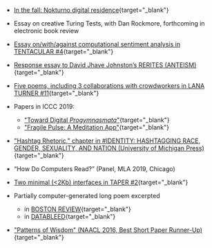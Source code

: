 
* [In the fall: Nokturno digital
residence](https://nokturno.fi/en/news/our-poet-in-digital-residence-2020-is-kyle-booten){target="_blank"}
  
* Essay on creative Turing Tests, with Dan Rockmore, forthcoming in
electronic book review
  
* [Essay on/with/against computational sentiment analysis in
TENTACULAR \#4](https://www.tentacularmag.com/issue-4a/kyle-booten){target="_blank"}
  
* [Response essay to David Jhave Johnston’s
RERITES (ANTEISM)](https://www.anteism.com/shop/rerites-raw-output-responses-david-jhave-johnston){target="_blank"}
  
* [Five poems, including 3 collaborations with crowdworkers in LANA TURNER \#11](http://www.lanaturnerjournal.com/v/vspfiles/downloadables/Lana_Turner_No_11.pdf#page=242){target="_blank"}
  
* Papers in ICCC 2019:
    * ["Toward Digital *Progymnasmata*"](http://computationalcreativity.net/iccc2019/assets/iccc_proceedings_2019.pdf#page=15){target="_blank"}
    * ["Fragile Pulse: A Meditation App"](http://computationalcreativity.net/iccc2019/assets/iccc_proceedings_2019.pdf#page=368){target="_blank"}
  
* ["Hashtag Rhetoric," chapter in \#IDENTITY: HASHTAGGING RACE, GENDER, SEXUALITY, AND
NATION (University of Michigan
Press)](https://www.fulcrum.org/epubs/zp38wf11f?locale=en#/OEBPS/DeKosnik-0021.xhtml%23ch11){target="_blank"}
  
* “How Do Computers Read?” (Panel, MLA 2019, Chicago)
  
* [Two minimal (&lt;2Kb) interfaces in TAPER
\#2](http://taper.badquar.to/2/){target="_blank"}
  
* Partially computer-generated long poem excerpted
    - in [BOSTON REVIEW](https://store.bostonreview.net/media/1621.pdf){target="_blank"}
    - in [DATABLEED](https://www.datableedzine.com/kyle-booten-issue-11){target="_blank"}
  
* ["Patterns of
Wisdom" (NAACL 2016, Best Short Paper Runner-Up)](https://kylebooten.files.wordpress.com/2017/01/naacl_short_paper_2016.pdf){target="_blank"}
  

<!-- * [Two small
poems, one with autocompletions (WESTERN HUMANITIES REVIEW)](http://www.westernhumanitiesreview.com/summer17/kyle-booten/){target="_blank"} -->

<!-- * [Partially computer-generated
verse](https://kylebooten.files.wordpress.com/2018/07/kbooten_what_nature_final.pdf "kbooten_what_nature_final")
in [BOSTON
REVIEW](https://store.bostonreview.net/backissues/what-nature), and more
in [DATABLEED](https://www.datableedzine.com/kyle-booten-issue-11). -->

<!-- * [A psychotechnological poetry
workshop](https://medium.com/the-operating-system/10-tries-100-poems-take-1-field-notes-psychotechnologies-of-care-algorithms-of-attention-db48f6a3043d)
(with Alex Juhasz)

* [Two
poems, one computer-generated](https://poorclaudia.org/online/kyle-booten-two-poems.html)(POOR
CLAUDIA)

* [A traversal of Google
Maps](https://kylebooten.files.wordpress.com/2017/01/laminations_fence.pdf)([FENCE
\#32](https://reader.exacteditions.com/issues/62336/spread/1)) -->


<!-- 
* [Metaphor and word
vectors](https://kylebooten.files.wordpress.com/2017/01/clfl2016_draft_proceedings.pdf)
(NAACL 2016, Comp. Linguistics for Literature Workshop)

* [Neurotic neural
networks](https://kylebooten.files.wordpress.com/2017/01/trueapothecary_minimal.pdf)
(presented at ELO 2016, Victoria, BC)

* [JUST](http://justzine.com/) (a “[Brutalist
website](http://brutalistwebsites.com/justzine.com_2/)“) -->
